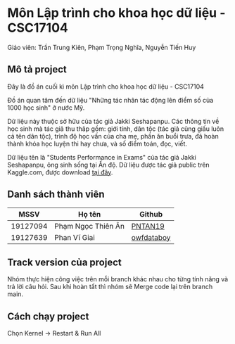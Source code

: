 # Môn Lập trình cho khoa học dữ liệu - CSC17104
Giáo viên: Trần Trung Kiên, Phạm Trọng Nghĩa, Nguyễn Tiến Huy

## Mô tả project
Đây là đồ án cuối kì môn Lập trình cho khoa học dữ liệu - CSC17104

Đồ án quan tâm đến dữ liệu "Những tác nhân tác động lên điểm số của 1000 học sinh" ở nước Mỹ.

Dữ liệu này thuộc sở hữu của tác giả Jakki Seshapanpu. Các thông tin về học sinh mà tác giả thu thâp gồm: giới tính, dân tộc (tác giả cũng giấu luôn cả tên dân tộc), trình độ học vấn của cha mẹ, phần ăn buổi trưa, đã hoàn thành khóa học luyện thi hay chưa, và số điểm toán, đọc, viết.

Dữ liệu tên là "Students Performance in Exams" của tác giả Jakki Seshapanpu, ông sinh sống tại Ấn độ. Dữ liệu được tác giả public trên Kaggle.com, được download [tại đây](https://www.kaggle.com/spscientist/students-performance-in-exams).


## Danh sách thành viên
| MSSV     | Họ tên             | Github                                        |
|----------|--------------------|-----------------------------------------------|
| 19127094 | Phạm Ngọc Thiên Ân | [PNTAN19](https://github.com/PNTAN19)         |
| 19127639 | Phan Vĩ Giai       | [owfdataboy](https://github.com/owfdataboy)   |


## Track version của project
Nhóm thực hiện công việc trên mỗi branch khác nhau cho từng tính năng và trả lời câu hỏi.
Sau khi hoàn tất thì nhóm sẽ Merge code lại trên branch main.


## Cách chạy project
Chọn Kernel -> Restart & Run All
